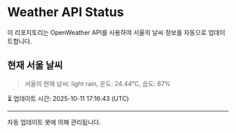 
# Weather API Status

이 리포지토리는 OpenWeather API를 사용하여 서울의 날씨 정보를 자동으로 업데이트합니다.

## 현재 서울 날씨
> 서울의 현재 날씨: light rain, 온도: 24.44°C, 습도: 87%

⏳ 업데이트 시간: 2025-10-11 17:16:43 (UTC)

---
자동 업데이트 봇에 의해 관리됩니다.
